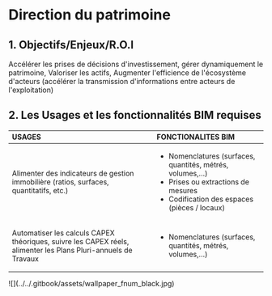 # Direction du patrimoine

## 1. Objectifs/Enjeux/R.O.I

Accélérer les prises de décisions d'investissement, gérer dynamiquement le patrimoine, Valoriser les actifs, Augmenter l'efficience de l'écosystème d'acteurs \(accélérer la transmission d'informations entre acteurs de l'exploitation\)

## 2. Les Usages et les fonctionnalités BIM requises

<table>
  <thead>
    <tr>
      <th style="text-align:left">USAGES</th>
      <th style="text-align:left">FONCTIONALITES BIM</th>
    </tr>
  </thead>
  <tbody>
    <tr>
      <td style="text-align:left">
        <p></p>
        <p>Alimenter des indicateurs de gestion immobili&#xE8;re (ratios, surfaces,
          quantitatifs, etc.)</p>
      </td>
      <td style="text-align:left">
        <ul>
          <li>Nomenclatures (surfaces, quantit&#xE9;s, m&#xE9;tr&#xE9;s, volumes,&#x2026;)</li>
          <li>Prises ou extractions de mesures</li>
          <li>Codification des espaces (pi&#xE8;ces / locaux)</li>
        </ul>
      </td>
    </tr>
    <tr>
      <td style="text-align:left">
        <p></p>
        <p>Automatiser les calculs CAPEX th&#xE9;oriques, suivre les CAPEX r&#xE9;els,
          alimenter les Plans Pluri-annuels de Travaux</p>
      </td>
      <td style="text-align:left">
        <ul>
          <li>Nomenclatures (surfaces, quantit&#xE9;s, m&#xE9;tr&#xE9;s, volumes,&#x2026;)</li>
        </ul>
      </td>
    </tr>
  </tbody>
</table>![](../../.gitbook/assets/wallpaper_fnum_black.jpg)


